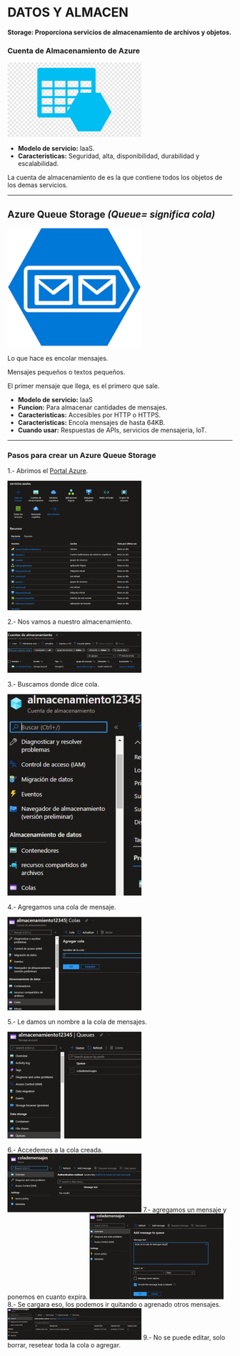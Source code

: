 # DATOS Y ALMACEN

**Storage: Proporciona servicios de almacenamiento de archivos y objetos.**

### Cuenta de Almacenamiento de Azure

![Almacenamiento de Azure](Imagenes/azurealmacenamiento1.png)

- **Modelo de servicio:** IaaS.
- **Caracteristicas:** Seguridad, alta, disponibilidad, durabilidad y escalabilidad.

La cuenta de almacenamiento de es la que contiene todos los objetos de los demas servicios.

-----------------------------------------------------------------------------------
## Azure Queue Storage  *(Queue= significa cola)*

![Azure Queue Storage](Imagenes/queueStorage1.png)

Lo que hace es encolar mensajes.

Mensajes pequeños o textos pequeños.

El primer mensaje que llega, es el primero que sale.

- **Modelo de servicio:** IaaS
- **Funcion:** Para almacenar cantidades de mensajes.
- **Caracteristicas:** Accesibles por HTTP o HTTPS.
- **Caracteristicas:** Encola mensajes de hasta 64KB.
- **Cuando usar:** Respuestas de APIs, servicios de mensajeria, loT.

-----------------------------------------------------------------------------------------------------------------------------

### Pasos para crear un Azure Queue Storage

1.- Abrimos el [Portal Azure](portal.azure.com).

![Potal Azure](Imagenes/portalAzure.PNG)

2.- Nos vamos a nuestro almacenamiento.

![Almacenamiento](Imagenes/cuentaAlmacenamiento.PNG)

3.- Buscamos donde dice cola.

![Buscalos Cola](Imagenes/colas.JPG)

4.- Agregamos una cola de mensaje.

![Add Cola](Imagenes/Crearcola.JPG)

5.- Le damos un nombre a la cola de mensajes.

![Cola Ready](Imagenes/ColaLista.JPG)

6.- Accedemos a la cola creada.
![Accedemos a la Cola](Imagenes/accedemosalacola.JPG)
7.- agregamos un mensaje y ponemos en cuanto expira.
![Creamos un Mensaje](Imagenes/cremosunmensaje.JPG)
8.- Se cargara eso, los podemos ir quitando o agrenado otros mensajes.
![Listo](Imagenes/fin.JPG)
9.- No se puede editar, solo borrar, resetear toda la cola o agregar.
